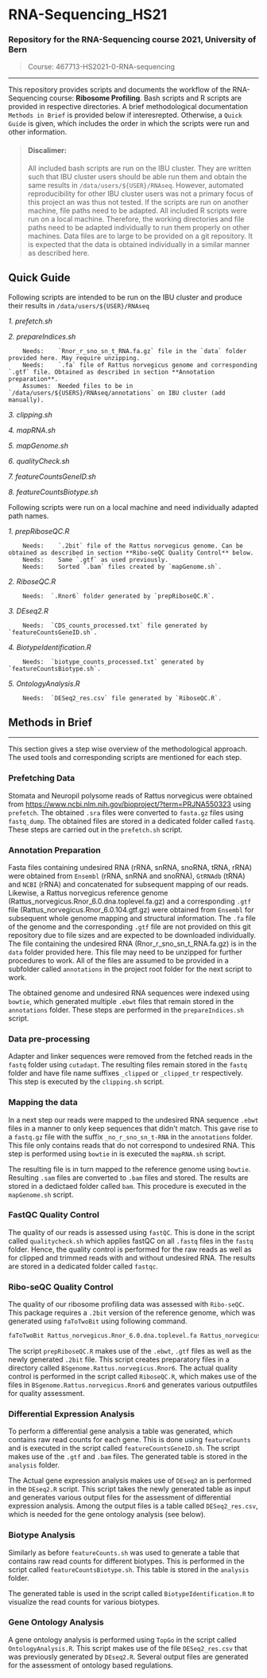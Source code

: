 # RNA-Sequencing_HS21

### Repository for the RNA-Sequencing course 2021, University of Bern 
> Course: 467713-HS2021-0-RNA-sequencing

---

This repository provides scripts and documents the workflow of the RNA-Sequencing course: **Ribosome Profiling**.
Bash scripts and R scripts are provided in respective directories. A brief methodological documentation `Methods in Brief` is provided below if interesrepted. Otherwise, a `Quick Guide` is given, which includes the order in which the scripts were run and other information. 

> #### Discalimer: 
> All included bash scripts are run on the IBU cluster. They are written such that IBU cluster users should be able run them and obtain the same results in `/data/users/${USER}/RNAseq`. However, automated reproducibility for other IBU cluster users was not a primary focus of this project an was thus not tested. If the scripts are run on another machine, file paths need to be adapted.
> All included R scripts were run on a local machine. Therefore, the working directories and file paths need to be adapted individually to run them properly on other machines.
> Data files are to large to be provided on a git repository. It is expected that the data is obtained individually in a similar manner as described here.   

## Quick Guide
Following scripts are intended to be run on the IBU cluster and produce their results in `/data/users/${USER}/RNAseq`

  *1. prefetch.sh*
  
  *2. prepareIndices.sh*
  
        Needs:    `Rnor_r_sno_sn_t_RNA.fa.gz` file in the `data` folder provided here. May require unzipping.
        Needs:    `.fa` file of Rattus norvegicus genome and corresponding `.gtf` file. Obtained as described in section **Annotation preparation**.
        Assumes:  Needed files to be in `/data/users/${USERS}/RNAseq/annotations` on IBU cluster (add manually). 

  *3. clipping.sh*
  
  *4. mapRNA.sh*
  
  *5. mapGenome.sh*
  
  *6. qualityCheck.sh*
  
  *7. featureCountsGeneID.sh*
  
  *8. featureCountsBiotype.sh*

Following scripts were run on a local machine and need individually adapted path names.
  
  *1. prepRiboseQC.R*
    
        Needs:    `.2bit` file of the Rattus norvegicus genome. Can be obtained as described in section **Ribo-seQC Quality Control** below.
        Needs:    Same `.gtf` as used previously.
        Needs:    Sorted `.bam` files created by `mapGenome.sh`.
                
  *2. RiboseQC.R*
      
        Needs:  `.Rnor6` folder generated by `prepRiboseQC.R`.
        
  *3. DEseq2.R*
      
        Needs:  `CDS_counts_processed.txt` file generated by `featureCountsGeneID.sh`.
        
  *4. BiotypeIdentification.R*
      
        Needs:  `biotype_counts_processed.txt` generated by `featureCountsBiotype.sh`.
        
  *5. OntologyAnalysis.R*
      
        Needs:  `DESeq2_res.csv` file generated by `RiboseQC.R`.
  
## Methods in Brief
---
This section gives a step wise overview of the methodological approach. The used tools and corresponding scripts are mentioned for each step. 

### Prefetching Data
Stomata and Neuropil polysome reads of Rattus norvegicus were obtained from https://www.ncbi.nlm.nih.gov/bioproject/?term=PRJNA550323 using `prefetch`. The obtained `.sra` files were converted to `fasta.gz` files using `fastq_dump`. The obtained files are stored in a dedicated folder called `fastq`. These steps are carried out in the `prefetch.sh` script.

### Annotation Preparation
Fasta files containing undesired RNA (rRNA, snRNA, snoRNA, tRNA, rRNA) were obtained from `Ensembl` (rRNA, snRNA and snoRNA), `GtRNAdb` (tRNA) and `NCBI` (rRNA) and concatenated for subsequent mapping of our reads. Likewise, a Rattus norvegicus reference genome (Rattus_norvegicus.Rnor_6.0.dna.toplevel.fa.gz)  and a corresponding `.gtf` file (Rattus_norvegicus.Rnor_6.0.104.gtf.gz) were obtained from `Ensembl` for subsequent whole genome mapping and structural information. The `.fa` file of the genome and the corresponding `.gtf` file are not provided on this git repository due to file sizes and are expected to be downloaded individually. The file containing the undesired RNA (Rnor_r_sno_sn_t_RNA.fa.gz) is in the `data` folder provided here. This file may need to be unzipped for further procedures to work. All of the files are assumed to be provided in a subfolder called `annotations` in the project root folder for the next script to work.

The obtained genome and undesired RNA sequences were indexed using `bowtie`, which generated multiple `.ebwt` files that remain stored in the `annotations` folder. These steps are performed in the `prepareIndices.sh` script.

### Data pre-processing
Adapter and linker sequences were removed from the fetched reads in the `fastq` folder using `cutadapt`. The resulting files remain stored in the `fastq` folder and have file name suffixes `_clipped` or `_clipped_tr` respectively. This step is executed by the `clipping.sh` script.

### Mapping the data
In a next step our reads were mapped to the undesired RNA sequence `.ebwt` files in a manner to only keep sequences that didn't match. This gave rise to a `fastq.gz` file with the suffix `_no_r_sno_sn_t-RNA` in the `annotations` folder. This file only contains reads that do not correspond to undesired RNA. This step is performed using `bowtie` in is executed the `mapRNA.sh` script.

The resulting file is in turn mapped to the reference genome using `bowtie`. Resulting `.sam` files are converted to `.bam` files and stored. The results are stored in a dedictaed folder called `bam`. This procedure is executed in the `mapGenome.sh` script. 

### FastQC Quality Control
The quality of our reads is assessed using `fastQC`. This is done in the script called `qualitycheck.sh` which applies fastQC on all `.fastq` files in the `fastq` folder. Hence, the quality control is performed for the raw reads as well as for clipped and trimmed reads with and without undesired RNA.  The results are stored in a dedicated folder called `fastqc`. 

### Ribo-seQC Quality Control
The quality of our ribosome profiling data was assessed with `Ribo-seQC`. This package requires a `.2bit` version of the reference genome, which was generated using `faToTwoBit` using following command. 

```bash
faToTwoBit Rattus_norvegicus.Rnor_6.0.dna.toplevel.fa Rattus_norvegicus.Rnor_6.0.dna.toplevel.2bit
```

The script `prepRiboseQC.R` makes use of the `.ebwt`, `.gtf` files as well as the newly generated `.2bit` file. This script creates preparatory files in a directory called `BSgenome.Rattus.norvegicus.Rnor6`. The actual quality control is performed in the script called `RiboseQC.R`, which makes use of the files in `BSgenome.Rattus.norvegicus.Rnor6` and generates various outputfiles for quality assessment.

### Differential Expression Analysis
To perform a differential gene analysis a table was generated, which contains raw read counts for each gene. This is done using `featureCounts` and is executed in the script called `featureCountsGeneID.sh`. The script makes use of the `.gtf` and `.bam` files. The generated table is stored in the `analysis` folder. 

The Actual gene expression analysis makes use of `DEseq2` an is performed in the `DEseq2.R` script. This script takes the newly generated table as input and generates various output files for the assessment of differential expression analysis. Among the output files is a table called `DESeq2_res.csv`, which is needed for the gene ontology analysis (see below). 

### Biotype Analysis
Similarly as before `featureCounts.sh` was used to generate a table that contains raw read counts for different biotypes. This is performed in the script called `featureCountsBiotype.sh`. This table is stored in the `analysis` folder.

The generated table is used in the script called `BiotypeIdentification.R` to visualize the read counts for various biotypes.

### Gene Ontology Analysis
A gene ontology analysis is performed using `TopGo` in the script called `OntologyAnalysis.R`. This script makes use of the file `DESeq2_res.csv` that was previously generated by `DEseq2.R`. Several output files are generated for the assessment of ontology based regulations. 

